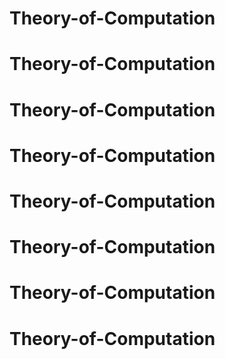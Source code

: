 # Theory-of-Computation
# Theory-of-Computation
# Theory-of-Computation
# Theory-of-Computation
# Theory-of-Computation
# Theory-of-Computation
# Theory-of-Computation
# Theory-of-Computation
